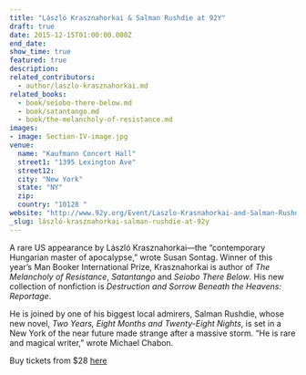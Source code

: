```yaml
---
title: "László Krasznahorkai & Salman Rushdie at 92Y"
draft: true
date: 2015-12-15T01:00:00.000Z
end_date:
show_time: true
featured: true
description:
related_contributors:
  - author/laszlo-krasznahorkai.md
related_books:
  - book/seiobo-there-below.md
  - book/satantango.md
  - book/the-melancholy-of-resistance.md
images:
- image: Section-IV-image.jpg
venue:
  name: "Kaufmann Concert Hall"
  street1: "1395 Lexington Ave"
  street12:
  city: "New York"
  state: "NY"
  zip:
  country: "10128 "
website: "http://www.92y.org/Event/Laszlo-Krasnahorkai-and-Salman-Rushdie"
_slug: lászló-krasznahorkai-salman-rushdie-at-92y
---
```


A rare US appearance by László Krasznahorkai—the “contemporary Hungarian master of apocalypse,” wrote Susan Sontag. Winner of this year’s Man Booker International Prize, Krasznahorkai is author of _The Melancholy of Resistance_, _Satantango_ and _Seiobo There Below_. His new collection of nonfiction is _Destruction and Sorrow Beneath the Heavens: Reportage_.

He is joined by one of his biggest local admirers, Salman Rushdie, whose new novel, _Two Years, Eight Months and Twenty-Eight Nights_, is set in a New York of the near future made strange after a massive storm. “He is rare and magical writer,” wrote Michael Chabon.

Buy tickets from $28 [here](http://www.92y.org/Event/Laszlo-Krasnahorkai-and-Salman-Rushdie)

